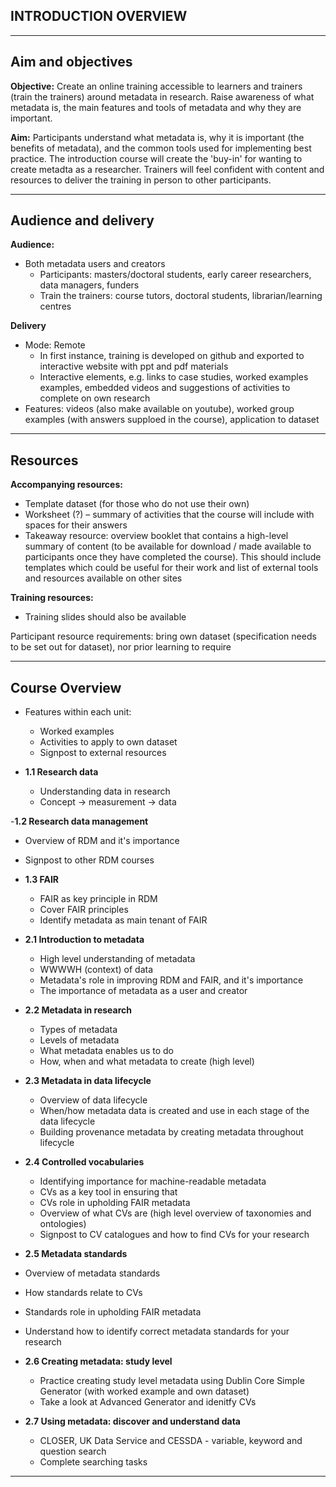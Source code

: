 ## INTRODUCTION  OVERVIEW

---
## Aim and objectives

**Objective:** Create an online training accessible to learners and trainers (train the trainers) around metadata in research. Raise awareness of what metadata is, the main features and tools of metadata and why they are important.

**Aim:** Participants understand what metadata is, why it is important (the benefits of metadata), and the common tools used for implementing best practice. The introduction course will create the 'buy-in' for wanting to create metadta as a researcher. Trainers will feel confident with content and resources to deliver the training in person to other participants.

---
## Audience and delivery

**Audience:**
- Both metadata users and creators
  - Participants: masters/doctoral students, early career researchers, data managers, funders
  - Train the trainers: course tutors, doctoral students, librarian/learning centres

**Delivery**
- Mode: Remote
  - In first instance, training is developed on github and exported to interactive website with ppt and pdf materials
  - Interactive elements, e.g. links to case studies, worked examples examples, embedded videos and suggestions of activities to complete on own research
- Features: videos (also make available on youtube), worked group examples (with answers supploed in the course), application to dataset

---
## Resources

**Accompanying resources:**
- Template dataset (for those who do not use their own)
- Worksheet (?) – summary of activities that the course will include with spaces for their answers
- Takeaway resource: overview booklet that contains a high-level summary of content (to be available for download / made available to participants once they have completed the course). This should include templates which could be useful for their work and list of external tools and resources available on other sites

**Training resources:**
- Training slides should also be available 

Participant resource requirements: bring own dataset (specification needs to be set out for dataset), nor prior learning to require

---
## Course Overview

- Features within each unit:
  - Worked examples
  - Activities to apply to own dataset
  - Signpost to external resources

- **1.1 Research data**
  - Understanding data in research
  - Concept -> measurement -> data
    
-**1.2 Research data management**
  - Overview of RDM and it's importance
  - Signpost to other RDM courses
    
- **1.3 FAIR**
  - FAIR as key principle in RDM
  - Cover FAIR principles
  - Identify metadata as main tenant of FAIR
    
- **2.1 Introduction to metadata**
  - High level understanding of metadata
  - WWWWH (context) of data
  - Metadata's role in improving RDM and FAIR, and it's importance
  - The importance of metadata as a user and creator
    
- **2.2 Metadata in research**
  - Types of metadata
  - Levels of metadata
  - What metadata enables us to do
  - How, when and what metadata to create (high level)
    
- **2.3 Metadata in data lifecycle**
  - Overview of data lifecycle
  - When/how metadata data is created and use in each stage of the data lifecycle
  - Building provenance metadata by creating metadata throughout lifecycle
    
- **2.4 Controlled vocabularies**
   - Identifying importance for machine-readable metadata
   - CVs as a key tool in ensuring that
   - CVs role in upholding FAIR metadata
   - Overview of what CVs are (high level overview of taxonomies and ontologies)
   - Signpost to CV catalogues and how to find CVs for your research
  
- **2.5 Metadata standards**
 - Overview of metadata standards
 - How standards relate to CVs
 - Standards role in upholding FAIR metadata
 - Understand how to identify correct metadata standards for your research
  
- **2.6 Creating metadata: study level**
  - Practice creating study level metadata using Dublin Core Simple Generator (with worked example and own dataset)
  - Take a look at Advanced Generator and idenitfy CVs
    
- **2.7 Using metadata: discover and understand data**
  - CLOSER, UK Data Service and CESSDA - variable, keyword and question search
  - Complete searching tasks 

---
